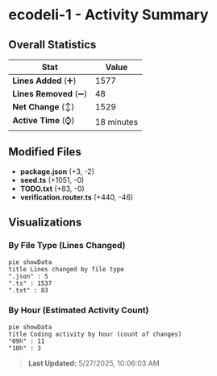 # ecodeli-1 - Activity Summary 

## Overall Statistics

| Stat                   | Value                                                             |
| ---------------------- | ----------------------------------------------------------------- |
| **Lines Added** (➕)   | 1577                                          |
| **Lines Removed** (➖) | 48                                        |
| **Net Change** (↕)    | 1529                |
| **Active Time** (⌚)   | 18 minutes |


## Modified Files
- **package.json** (+3, -2)
- **seed.ts** (+1051, -0)
- **TODO.txt** (+83, -0)
- **verification.router.ts** (+440, -46)

## Visualizations

### By File Type (Lines Changed)

```mermaid
pie showData
title Lines changed by file type
".json" : 5
".ts" : 1537
".txt" : 83
```

### By Hour (Estimated Activity Count)

```mermaid
pie showData
title Coding activity by hour (count of changes)
"09h" : 11
"10h" : 3
```


> **Last Updated:** 5/27/2025, 10:06:03 AM